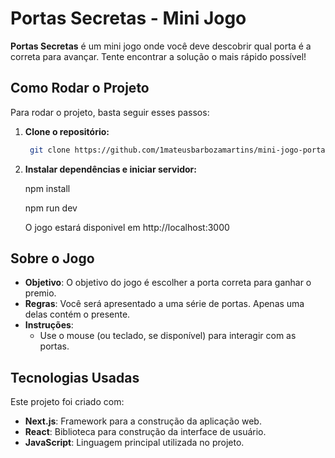 # Portas Secretas - Mini Jogo

**Portas Secretas** é um mini jogo onde você deve descobrir qual porta é a correta para avançar. Tente encontrar a solução o mais rápido possível!

## Como Rodar o Projeto

Para rodar o projeto, basta seguir esses passos:

1. **Clone o repositório:**

   ```bash
    git clone https://github.com/1mateusbarbozamartins/mini-jogo-portas-next.git

2. **Instalar dependências e iniciar servidor:**

    npm install

    npm run dev

    O jogo estará disponivel em http://localhost:3000

## Sobre o Jogo

- **Objetivo**: O objetivo do jogo é escolher a porta correta para ganhar o premio.
- **Regras**: Você será apresentado a uma série de portas. Apenas uma delas contém o presente.
- **Instruções**: 
   - Use o mouse (ou teclado, se disponível) para interagir com as portas.

## Tecnologias Usadas

Este projeto foi criado com:

- **Next.js**: Framework para a construção da aplicação web.
- **React**: Biblioteca para construção da interface de usuário.
- **JavaScript**: Linguagem principal utilizada no projeto.


